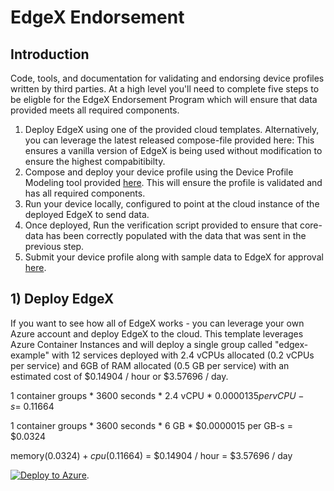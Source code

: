 # EdgeX Endorsement

## Introduction

Code, tools, and documentation for validating and endorsing device profiles written by third parties. At a high level you'll need to complete five steps to be eligble for the EdgeX Endorsement Program which will ensure that data provided meets all required components. 

1) Deploy EdgeX using one of the provided cloud templates. Alternatively, you can leverage the latest released compose-file provided here: This ensures a vanilla version of EdgeX is being used without modification to ensure the highest compabitibilty.
2) Compose and deploy your device profile using the Device Profile Modeling tool provided [here](https://www.edgexfoundry.org/tbd). This will ensure the profile is validated and has all required components.
3) Run your device locally, configured to point at the cloud instance of the deployed EdgeX to send data.
4) Once deployed, Run the verification script provided to ensure that core-data has been correctly populated with the data that was sent in the previous step.
5) Submit your device profile along with sample data to EdgeX for approval [here](https://www.edgexfoundry.org/tbd).



## 1) Deploy EdgeX

If you want to see how all of EdgeX works - you can leverage your own Azure account and deploy EdgeX to the cloud. This template leverages Azure Container Instances and will deploy a single group called "edgex-example" with 12 services deployed with 2.4 vCPUs allocated (0.2 vCPUs per service) and 6GB of RAM allocated (0.5 GB per service) with an estimated cost of $0.14904 / hour or $3.57696 / day. 

1 container groups * 3600 seconds * 2.4 vCPU * $0.0000135 per vCPU-s  = ~$0.11664

1 container groups * 3600 seconds * 6 GB * $0.0000015 per GB-s  = $0.0324

memory($0.0324) + cpu($0.11664) = $0.14904 / hour
= $3.57696 / day

[![Deploy to Azure](https://aka.ms/deploytoazurebutton)](https://portal.azure.com/#create/Microsoft.Template/uri/https%3A%2F%2Fraw.githubusercontent.com%2Fedgexfoundry-holding%2Fedgex-endorsement%2Fmaster%2Ftemplates%2Fazure%2Fazuredeploy.json).




